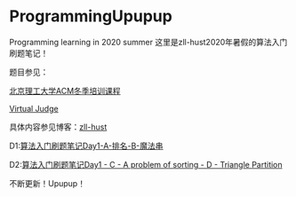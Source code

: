 # ProgrammingUpupup
Programming learning in 2020 summer
这里是zll-hust2020年暑假的算法入门刷题笔记！

题目参见：

[北京理工大学ACM冬季培训课程](https://www.bilibili.com/video/BV1pE411E7RV)

[Virtual Judge](https://vjudge.net/)

具体内容参见博客：[zll-hust](https://blog.csdn.net/zll_hust)

D1:[算法入门刷题笔记Day1-A-排名-B-魔法串](https://blog.csdn.net/zll_hust/article/details/106989299)

D2:[算法入门刷题笔记Day1 - C - A problem of sorting - D - Triangle Partition](https://blog.csdn.net/zll_hust/article/details/107008236)

不断更新！Upupup！
